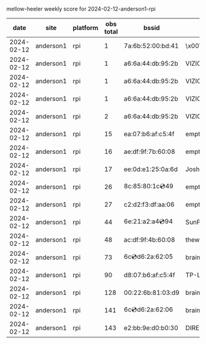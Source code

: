 mellow-heeler weekly score for 2024-02-12-anderson1-rpi

|date|site|platform|obs total|bssid|ssid|
|--|--|--|--|--|--|
|2024-02-12|anderson1|rpi|1|7a:6b:52:00:bd:41|\x00\x00\x00\x00\x00\x00\x00\x00\x00\x00\x00\x00\x00\x00|
|2024-02-12|anderson1|rpi|1|a6:6a:44:db:95:2b|VIZIOCastAudio3892|
|2024-02-12|anderson1|rpi|1|a6:6a:44:db:95:2b|VIZIOCastAudio2410|
|2024-02-12|anderson1|rpi|1|a6:6a:44:db:95:2b|VIZIOCastAudio6680|
|2024-02-12|anderson1|rpi|2|a6:6a:44:db:95:2b|VIZIOCastAudio1322|
|2024-02-12|anderson1|rpi|15|ea:07:b6:af:c5:4f|empty_ssid|
|2024-02-12|anderson1|rpi|16|ae:df:9f:7b:60:08|empty_ssid|
|2024-02-12|anderson1|rpi|17|ee:0d:e1:25:0a:6d|JoshLily|
|2024-02-12|anderson1|rpi|26|8c:85:80:1c:cd:49|empty_ssid|
|2024-02-12|anderson1|rpi|27|c2:d2:f3:df:aa:06|empty_ssid|
|2024-02-12|anderson1|rpi|44|6e:21:a2:a4:cd:94|SunPower21450|
|2024-02-12|anderson1|rpi|48|ac:df:9f:4b:60:08|theweef|
|2024-02-12|anderson1|rpi|73|6c:cd:d6:2a:62:05|braingang2_5GEXT|
|2024-02-12|anderson1|rpi|90|d8:07:b6:af:c5:4f|TP-Link_C54F|
|2024-02-12|anderson1|rpi|128|00:22:6b:81:03:d9|braingang2|
|2024-02-12|anderson1|rpi|141|6c:cd:d6:2a:62:06|braingang2_2GEXT|
|2024-02-12|anderson1|rpi|143|e2:bb:9e:d0:b0:30|DIRECT-9ED03030|
